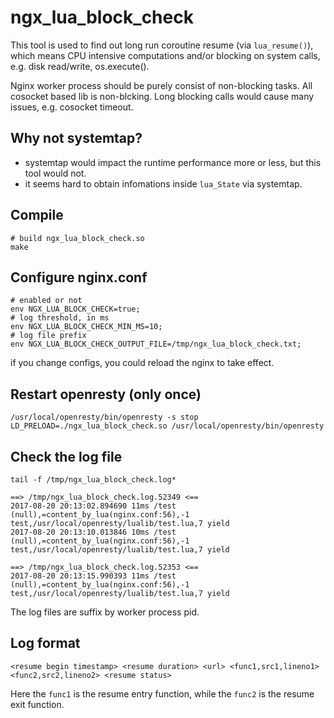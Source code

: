 # ngx_lua_block_check

This tool is used to find out long run coroutine resume (via `lua_resume()`),
which means CPU intensive computations and/or blocking on system calls, e.g. disk read/write, os.execute().

Nginx worker process should be purely consist of non-blocking tasks. All cosocket based lib is non-blcking.
Long blocking calls would cause many issues, e.g. cosocket timeout.

## Why not systemtap?

* systemtap would impact the runtime performance more or less, but this tool would not.
* it seems hard to obtain infomations inside `lua_State` via systemtap.

## Compile

```
# build ngx_lua_block_check.so
make
```

## Configure nginx.conf

```
# enabled or not
env NGX_LUA_BLOCK_CHECK=true;
# log threshold, in ms
env NGX_LUA_BLOCK_CHECK_MIN_MS=10;
# log file prefix
env NGX_LUA_BLOCK_CHECK_OUTPUT_FILE=/tmp/ngx_lua_block_check.txt;
```

if you change configs, you could reload the nginx to take effect.

## Restart openresty (only once)

```
/usr/local/openresty/bin/openresty -s stop
LD_PRELOAD=./ngx_lua_block_check.so /usr/local/openresty/bin/openresty
```

## Check the log file

```
tail -f /tmp/ngx_lua_block_check.log*
```

```
==> /tmp/ngx_lua_block_check.log.52349 <==
2017-08-20 20:13:02.894690 11ms /test (null),=content_by_lua(nginx.conf:56),-1 test,/usr/local/openresty/lualib/test.lua,7 yield
2017-08-20 20:13:10.013846 10ms /test (null),=content_by_lua(nginx.conf:56),-1 test,/usr/local/openresty/lualib/test.lua,7 yield

==> /tmp/ngx_lua_block_check.log.52353 <==
2017-08-20 20:13:15.990393 11ms /test (null),=content_by_lua(nginx.conf:56),-1 test,/usr/local/openresty/lualib/test.lua,7 yield
```

The log files are suffix by worker process pid.

## Log format

```
<resume begin timestamp> <resume duration> <url> <func1,src1,lineno1> <func2,src2,lineno2> <resume status>
```

Here the `func1` is the resume entry function, while the `func2` is the resume exit function.
